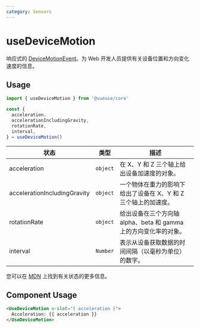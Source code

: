 ```yaml
---
category: Sensors
---
```


# useDeviceMotion

响应式的 [DeviceMotionEvent](https://developer.mozilla.org/en-US/docs/Web/API/DeviceMotionEvent)。为 Web 开发人员提供有关设备位置和方向变化速度的信息。

## Usage

```js
import { useDeviceMotion } from '@vueuse/core'

const {
  acceleration,
  accelerationIncludingGravity,
  rotationRate,
  interval,
} = useDeviceMotion()
```

| 状态                        | 类型     | 描述                                                                                                          |
| ---------------------------- | -------- | -------------------------------------------------------------------------------------------------------------------- |
| acceleration                 | `object` | 在 X、Y 和 Z 三个轴上给出设备加速度的对象。                                        |
| accelerationIncludingGravity | `object` | 一个物体在重力的影响下给出了设备在 X、Y 和 Z 三个轴上的加速度。             |
| rotationRate                 | `object` | 给出设备在三个方向轴 alpha、beta 和 gamma 上的方向变化率的对象。 |
| interval                     | `Number` | 表示从设备获取数据的时间间隔（以毫秒为单位）的数字。             |

您可以在 [MDN](https://developer.mozilla.org/en-US/docs/Web/API/DeviceMotionEvent#Properties) 上找到有关状态的更多信息。


## Component Usage

```html
<UseDeviceMotion v-slot="{ acceleration }">
  Acceleration: {{ acceleration }}
</UseDeviceMotion>
```
